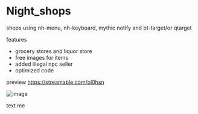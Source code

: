 # Night_shops
shops using nh-menu, nh-keyboard, mythic notify and bt-target/or qtarget

features
* grocery stores and liquor store
* free images for items
* added illegal npc seller
* optimized code

preview
https://streamable.com/ol0hsn

![image](https://user-images.githubusercontent.com/73905724/128665733-f9bb0570-796a-48f4-9438-aeee867debae.png)

text me




